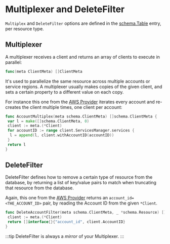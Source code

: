 # Multiplexer and DeleteFilter

`Multiplex` and `DeleteFilter` options are defined in the [schema.Table](https://github.com/cloudquery/cq-provider-sdk/blob/main/provider/schema/table.go) entry, per resource type.

## Multiplexer

A multiplexer receives a client and returns an array of clients to execute in parallel:

```go
func(meta ClientMeta) []ClientMeta
```

It's used to parallelize the same resource across multiple accounts or service regions. A multiplexer usually makes copies of the given client, and sets a certain property to a different value on each copy.

For instance this one from the [AWS Provider](https://github.com/cloudquery/cq-provider-aws/blob/main/client/multiplexers.go) iterates every account and re-creates the client multiple times, one client per account:

```go
func AccountMultiplex(meta schema.ClientMeta) []schema.ClientMeta {
 var l = make([]schema.ClientMeta, 0)
 client := meta.(*Client)
 for accountID := range client.ServicesManager.services {
  l = append(l, client.withAccountID(accountID))
 }
 return l
}
```

## DeleteFilter

DeleteFilter defines how to remove a certain type of resource from the database, by returning a list of key/value pairs to match when truncating that resource from the database.

Again, this one from the [AWS Provider](https://github.com/cloudquery/cq-provider-aws/blob/main/client/filters.go) returns an `account_id=<THE_ACCOUNT_ID>` pair, by reading the Account ID from the given `*Client`.

```go
func DeleteAccountFilter(meta schema.ClientMeta, _ *schema.Resource) []interface{} {
 client := meta.(*Client)
 return []interface{}{"account_id", client.AccountID}
}
```

:::tip
DeleteFilter is always a _mirror_ of your Multiplexer.
:::
